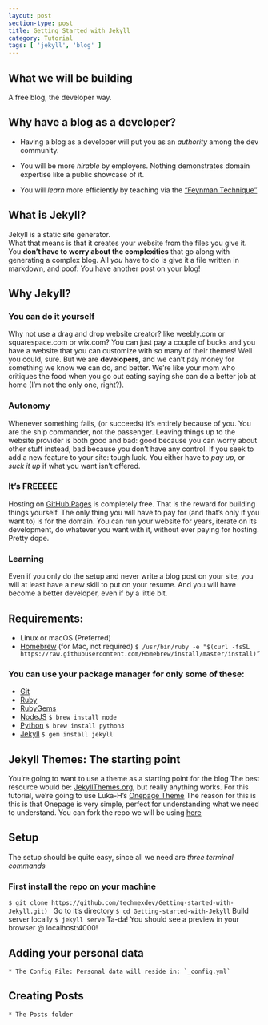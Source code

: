 ```yaml
---
layout: post
section-type: post
title: Getting Started with Jekyll
category: Tutorial
tags: [ 'jekyll', 'blog' ]
---
```


## What we will be building

A free blog, the developer way.
## Why have a blog as a developer?

* Having a blog as a developer will put you as an *authority* among the dev community.

* You will be more *hirable* by employers. Nothing demonstrates domain expertise like a public showcase of it.

* You will *learn* more efficiently by teaching via the [“Feynman Technique”](http://mattyford.com/blog/2014/1/23/the-feynman-technique-model)

## What is Jekyll?  

Jekyll is a static site generator.  
What that means is that it creates your website from the files you give it. You **don’t have to worry about the complexities** that go along with generating a complex blog. All *you* have to do is give it a file written in markdown, and poof: You have another post on your blog!  

## Why **Jekyll**?
### You can do it yourself
Why not use a drag and drop website creator? like weebly.com or squarespace.com or wix.com? You can just pay a couple of bucks and you have a website that you can customize with so many of their themes! Well you could, sure. But we are **developers**, and we can’t pay money for something we know we can do, and better.
We’re like your mom who critiques the food when you go out eating saying she can do a better job at home (I’m not the only one, right?).

### Autonomy
Whenever something fails, (or succeeds) it’s entirely because of you. You are the ship commander, not the passenger. Leaving things up to the website provider is both good and bad: good because you can worry about other stuff instead, bad because you don’t have any control. If you seek to add a new feature to your site: tough luck. You either have to *pay up*, or *suck it up* if what you want isn’t offered.

### It’s FREEEEE
Hosting on [GitHub Pages](https://pages.github.com/) is completely free. That is the reward for building things yourself. The only thing you will have to pay for (and that’s only if you want to) is for the domain. You can run your website for years, iterate on its development, do whatever you want with it, without ever paying for hosting. Pretty dope.

### Learning
Even if you only do the setup and never write a blog post on your site, you will at least have a new skill to put on your resume. And you will have become a better developer, even if by a little bit.

## Requirements:
* Linux or macOS (Preferred)
* [Homebrew](http://brew.sh/) (for Mac, not required)
`$ /usr/bin/ruby -e "$(curl -fsSL https://raw.githubusercontent.com/Homebrew/install/master/install)”`
### You can use your package manager for only some of these:
* [Git](https://git-scm.com/downloads)
* [Ruby](https://www.ruby-lang.org/en/downloads/)
* [RubyGems](https://rubygems.org/pages/download)
* [NodeJS](https://nodejs.org/en/)
`$ brew install node`
* [Python](https://www.python.org/downloads/)
`$ brew install python3`
* [Jekyll](https://jekyllrb.com)
`$ gem install jekyll`  
## Jekyll Themes: The starting point
You’re going to want to use a theme as a starting point for the blog
The best resource would be: [JekyllThemes.org](http://jekyllthemes.org/), but really anything works.
For this tutorial, we’re going to use Luka-H’s [Onepage Theme](https://github.com/lukas-h/onepage) The reason for this is this is that Onepage is very simple, perfect for understanding what we need to understand.
You can fork the repo we will be using [here](https://github.com/techmexdev/Getting-started-with-Jekyll)
## Setup
The setup should be quite easy, since all we need are *three terminal commands*
### First install the repo on your machine
`$ git clone https://github.com/techmexdev/Getting-started-with-Jekyll.git) `
Go to it’s directory
`$ cd Getting-started-with-Jekyll`
Build server locally
`$ jekyll serve`
Ta-da! You should see a preview in your browser @ localhost:4000!
## Adding your  personal data
	* The Config File: Personal data will reside in: `_config.yml`
## Creating Posts
	* The Posts folder
